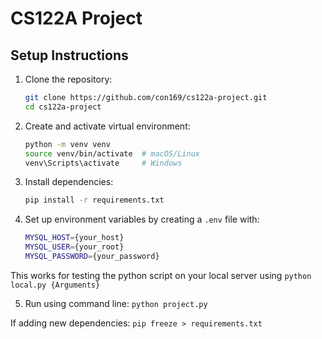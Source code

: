 # CS122A Project

## Setup Instructions

1. Clone the repository:
    ```sh
    git clone https://github.com/con169/cs122a-project.git
    cd cs122a-project
    ```
2. Create and activate virtual environment:
    ```sh
    python -m venv venv
    source venv/bin/activate  # macOS/Linux
    venv\Scripts\activate     # Windows
    ```

3. Install dependencies:
    ```sh
    pip install -r requirements.txt
    ```

4. Set up environment variables by creating a `.env` file with:
    ```sh
    MYSQL_HOST={your_host}
    MYSQL_USER={your_root}
    MYSQL_PASSWORD={your_password}
    ```
This works for testing the python script on your local server using `python local.py {Arguments}`

5. Run using command line:
``` python project.py ```


If adding new dependencies:
`pip freeze > requirements.txt`